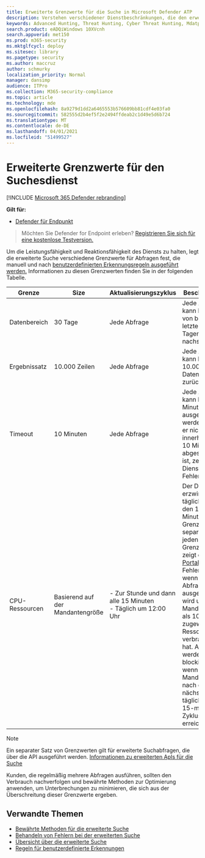 ```yaml
---
title: Erweiterte Grenzwerte für die Suche in Microsoft Defender ATP
description: Verstehen verschiedener Dienstbeschränkungen, die den erweiterten Suchesdienst reaktionsfähig halten
keywords: Advanced Hunting, Threat Hunting, Cyber Threat Hunting, Mdatp, microsoft defender atp, wdatp, search, query, telemetry, schema, kusto, CPU limit, query limit, resources, maximum results
search.product: eADQiWindows 10XVcnh
search.appverid: met150
ms.prod: m365-security
ms.mktglfcycl: deploy
ms.sitesec: library
ms.pagetype: security
ms.author: maccruz
author: schmurky
localization_priority: Normal
manager: dansimp
audience: ITPro
ms.collection: M365-security-compliance
ms.topic: article
ms.technology: mde
ms.openlocfilehash: 8a9279d1dd2a6465553b576609bb81cdf4e03fa0
ms.sourcegitcommit: 582555d2b4ef5f2e2494ffdeab2c1d49e5d6b724
ms.translationtype: MT
ms.contentlocale: de-DE
ms.lasthandoff: 04/01/2021
ms.locfileid: "51499527"
---
```

# <a name="advanced-hunting-service-limits"></a>Erweiterte Grenzwerte für den Suchesdienst

[!INCLUDE [Microsoft 365 Defender rebranding](../../includes/microsoft-defender.md)]

**Gilt für:**
- [Defender für Endpunkt](https://go.microsoft.com/fwlink/?linkid=2154037)

>Möchten Sie Defender for Endpoint erleben? [Registrieren Sie sich für eine kostenlose Testversion.](https://www.microsoft.com/microsoft-365/windows/microsoft-defender-atp?ocid=docs-wdatp-advancedhunting-abovefoldlink)

Um die Leistungsfähigkeit und Reaktionsfähigkeit des Diensts zu halten, legt die erweiterte Suche verschiedene Grenzwerte für Abfragen fest, die manuell und nach [benutzerdefinierten Erkennungsregeln ausgeführt werden.](custom-detection-rules.md) Informationen zu diesen Grenzwerten finden Sie in der folgenden Tabelle.

| Grenze | Size | Aktualisierungszyklus | Beschreibung |
|--|--|--|--|
| Datenbereich | 30 Tage | Jede Abfrage | Jede Abfrage kann Daten von bis zu den letzten 30 Tagen nachschauen. |
| Ergebnissatz | 10.000 Zeilen | Jede Abfrage | Jede Abfrage kann bis zu 10.000 Datensätze zurückgeben. |
| Timeout | 10 Minuten | Jede Abfrage | Jede Abfrage kann bis zu 10 Minuten ausgeführt werden. Wenn er nicht innerhalb von 10 Minuten abgeschlossen ist, zeigt der Dienst einen Fehler an.
| CPU-Ressourcen | Basierend auf der Mandantengröße | - Zur Stunde und dann alle 15 Minuten<br>- Täglich um 12:00 Uhr | Der Dienst erzwingt den täglichen und den 15-Minuten-Grenzwert separat. Für jeden Grenzwert zeigt das [Portal](advanced-hunting-errors.md) einen Fehler an, wenn eine Abfrage ausgeführt wird und der Mandant mehr als 10 % der zugewiesenen Ressourcen verbraucht hat. Abfragen werden blockiert, wenn der Mandant bis nach dem nächsten täglichen oder 15-minütigen Zyklus 100 % erreicht hat. |

>[!NOTE] 
>Ein separater Satz von Grenzwerten gilt für erweiterte Suchabfragen, die über die API ausgeführt werden. [Informationen zu erweiterten ApIs für die Suche](run-advanced-query-api.md)

Kunden, die regelmäßig mehrere Abfragen ausführen, sollten den Verbrauch nachverfolgen und bewährte Methoden zur Optimierung anwenden, um Unterbrechungen zu minimieren, die sich aus der Überschreitung dieser Grenzwerte ergeben. [](advanced-hunting-best-practices.md)

## <a name="related-topics"></a>Verwandte Themen

- [Bewährte Methoden für die erweiterte Suche](advanced-hunting-best-practices.md)
- [Behandeln von Fehlern bei der erweiterten Suche](advanced-hunting-errors.md)
- [Übersicht über die erweiterte Suche](advanced-hunting-overview.md)
- [Regeln für benutzerdefinierte Erkennungen](custom-detection-rules.md)
